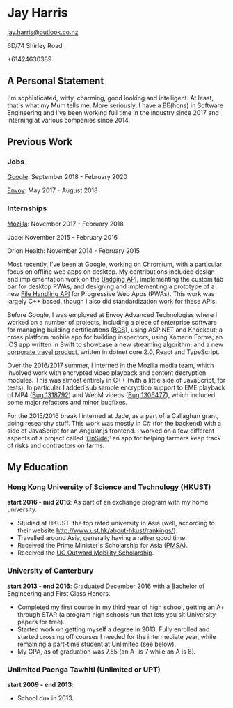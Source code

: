# Jay Harris
[jay.harris@outlook.co.nz](mailto:jay.harris@outlook.co.nz)

6D/74 Shirley Road

+61424630389

## A Personal Statement
I'm sophisticated, witty, charming, good looking and intelligent. At least, that's what my Mum tells me. More seriously, I have a BE(hons) in Software Engineering and I've been working full time in the industry since 2017 and interning at various companies since 2014.

## Previous Work

### Jobs
[Google](https://google.com/): September 2018 - February 2020

[Envoy](https://www.envoyat.com/): May 2017 - August 2018

### Internships
[Mozilla](https://mozilla.org/): November 2017 - February 2018

Jade: November 2015 - February 2016

Orion Health: November 2014 - February 2015

Most recently, I’ve been at Google, working on Chromium, with a particular focus on offline web apps on desktop. My contributions included design and implementation work on the [Badging API](https://www.chromestatus.com/feature/6068482055602176), implementing the custom tab bar for desktop PWAs, and designing and implementing a prototype of a new [File Handling API](https://www.chromestatus.com/feature/5721776357113856) for Progressive Web Apps (PWAs). This work was largely C++ based, though I also did standardization work for these APIs.

Before Google, I was employed at Envoy Advanced Technologies where I worked on a number of projects, including a piece of enterprise software for managing building certifications ([BCS](https://www.certification.systems/)), using ASP.NET and Knockout; a cross platform mobile app for building inspectors, using Xamarin Forms; an iOS app written in Swift to showcase a new streaming algorithm; and a new [corporate travel product](https://www.alienta.net), written in dotnet core 2.0, React and TypeScript.

Over the 2016/2017 summer, I interned in the Mozilla media team, which involved work with encrypted video playback and content decryption modules. This was almost entirely in C++ (with a little side of JavaScript, for tests). In particular I added sub sample encryption support to EME playback of MP4 ([Bug 1318792](https://bugzilla.mozilla.org/show_bug.cgi?id=1318792)) and WebM videos ([Bug 1306477](https://bugzilla.mozilla.org/show_bug.cgi?id=1306477)), which included some major refactors and minor bugfixes.

For the 2015/2016 break I interned at Jade, as a part of a Callaghan grant, doing researchy stuff. This work was mostly in C# (for the backend) with a side of JavaScript for an Angular.js frontend. I worked on a few different aspects of a project called ‘[OnSide](https://onside.co.nz/company/blog/onside-and-jade-software-bring-innovation-to-health-and-safety/);’ an app for helping farmers keep track of risks and contractors on farms.

## My Education

### Hong Kong University of Science and Technology (HKUST)
**start 2016 - mid 2016**: As part of an exchange program with my home university.
- Studied at HKUST, the top rated university in Asia (well, according to their website http://www.ust.hk/about-hkust/rankings/).
- Travelled around Asia, generally having a rather good time.
- Received the Prime Minister's Scholarship for Asia ([PMSA](https://enz.govt.nz/support/funding/scholarships/prime-ministers-scholarship-for-asia/)).
- Received the [UC Outward Mobility Scholarship](http://www.canterbury.ac.nz/scholarshipsearch/ScholarshipDetails.aspx?ScholarshipID=6935.1331).

### University of Canterbury
**start 2013 - end 2016**: Graduated December 2016 with a Bachelor of Engineering and First Class Honors.
- Completed my first course in my third year of high school, getting an A+ through STAR (a program high schools run that lets you sit University papers for free).
- Started work on getting myself a degree in 2013. Fully enrolled and started crossing off courses I needed for the intermediate year, while remaining a part-time student at Unlimited (see below).
- My GPA, as of graduation was 7.55 (an A- is 7 while an A is 8).


### Unlimited Paenga Tawhiti (Unlimited or UPT)
**start 2009 - end 2013**: 
- School dux in 2013.


